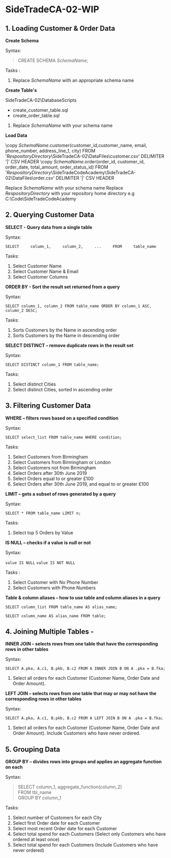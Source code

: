 # SideTradeCA-02-WIP

## 1. Loading Customer & Order Data


**Create Schema**

Syntax: 

> CREATE SCHEMA $SchemaName$;

Tasks :

1. Replace $SchemaName$ with an appropriate schema name


**Create Table's**

SideTradeCA-02\DatabaseScripts
- create_customer_table.sql
- create_order_table.sql

1. Replace $SchemaName$ with your schema name


**Load Data**

\copy $SchemaName$.customer(customer_id,customer_name, email, phone_number, address_line_1, city) FROM '$RespositoryDirectory$\SideTradeCA-02\DataFiles\customer.csv' DELIMITER '|' CSV HEADER
\copy $SchemaName$.order(order_id, customer_id, order_date, total_amount, order_status_id) FROM '$RespositoryDirectory$\SideTradeCodeAcademy\SideTradeCA-02\DataFiles\order.csv' DELIMITER '|' CSV HEADER

Replace $SchemaName$ with your schema name
Replace $RespositoryDirectory$ with your repository home directory e.g C:\Code\SideTradeCodeAcademy



## 2. Querying Customer Data


**SELECT - Query data from a single table**

Syntax:

`SELECT    
   column_1,    
   column_2,    
   ...    
FROM    
   table_name`    
   
Tasks:    

1. Select Customer Name 
2. Select Customer Name & Email 
3. Select Customer Columns


**ORDER BY - Sort the result set returned from a query**

Syntax: 

`SELECT
   column_1,
   column_2
FROM
   table_name
ORDER BY
   column_1 ASC,
   column_2 DESC;`
   
Tasks:    
   
1. Sorts Customers by the Name in ascending order
2. Sorts Customers by the Name in descending order

**SELECT DISTINCT – remove duplicate rows in the result set**


Syntax: 

`SELECT
   DISTINCT column_1
FROM
   table_name;`
   
Tasks:    
   
1. Select distinct Cities 
2. Select distinct Cities, sorted in ascending order



## 3. Filtering Customer Data

**WHERE – filters rows based on a specified condition**

Syntax:

`SELECT select_list
FROM table_name
WHERE condition;`

Tasks: 

1. Select Customers from Birmingham
2. Select Customers from Birmingham or London
3. Select Customers not from Birmingham
4. Select Orders after 30th June 2019 
5. Select Orders equal to or greater £100
6. Select Orders after 30th June 2019, and equal to or greater £100 


**LIMIT – gets a subset of rows generated by a query**

Syntax: 

`SELECT
   *
FROM
   table_name
LIMIT n;`

Tasks: 

1. Select top 5 Orders by Value


**IS NULL – checks if a value is null or not**

Syntax: 

`value IS NULL`
`value IS NOT NULL`

Tasks : 

1. Select Customer with No Phone Number
2. Select Customers with Phone Numbers


**Table & column aliases – how to use table and column aliases in a query**

`SELECT
    column_list
FROM
    table_name AS alias_name;`

`SELECT column_name AS alias_name
FROM table;`



## 4. Joining Multiple Tables - 


**INNER JOIN – selects rows from one table that have the corresponding rows in other tables**

Syntax: 

`SELECT
   A.pka,
   A.c1,
   B.pkb,
   B.c2
FROM
   A
INNER JOIN B ON A .pka = B.fka;`

1. Select all orders for each Customer (Customer Name, Order Date and Order Amount).  


**LEFT JOIN – selects rows from one table that may or may not have the corresponding rows in other tables**

Syntax: 

`SELECT
   A.pka,
   A.c1,
   B.pkb,
   B.c2
FROM
   A
LEFT JOIN B ON A .pka = B.fka;`

1. Select all orders for each Customer (Customer Name, Order Date and Order Amount).  Include Customers who have never ordered.   



## 5. Grouping Data


**GROUP BY – divides rows into groups and applies an aggregate function on each**

Syntax: 

> SELECT column_1, aggregate_function(column_2)  
FROM tbl_name  
GROUP BY column_1  

Tasks: 

1.  Select number of Customers for each City
2.  Select first Order date for each Customer 
3.  Select most recent Order date for each Customer
4.  Select total spend for each Customers (Select only Customers who have ordered at least once)
5.  Select total spend for each Customers (Include Customers who have never ordered)
